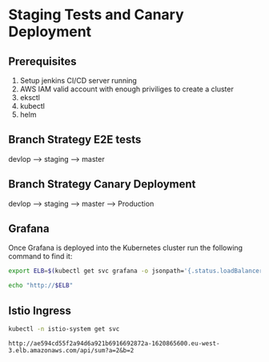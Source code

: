 # Staging Tests and Canary Deployment

## Prerequisites

1. Setup jenkins CI/CD server running
2. AWS IAM valid account with enough priviliges to create a cluster
3. eksctl
4. kubectl
5. helm

## Branch Strategy E2E tests

devlop --> staging --> master

## Branch Strategy Canary Deployment

devlop --> staging --> master --> Production

## Grafana

Once Grafana is deployed into the Kubernetes cluster run the following command to find it:

```bash
export ELB=$(kubectl get svc grafana -o jsonpath='{.status.loadBalancer.ingress[0].hostname}')

echo "http://$ELB"
```
## Istio Ingress

```bash
kubectl -n istio-system get svc
```

`http://ae594cd55f2a94d6a921b6916692872a-1620865600.eu-west-3.elb.amazonaws.com/api/sum?a=2&b=2`
